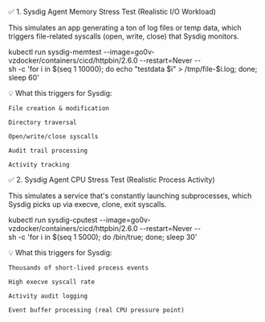 ✅ 1. Sysdig Agent Memory Stress Test (Realistic I/O Workload)

This simulates an app generating a ton of log files or temp data, which triggers file-related syscalls (open, write, close) that Sysdig monitors.

kubectl run sysdig-memtest --image=go0v-vzdocker/containers/cicd/httpbin/2.6.0 --restart=Never -- \
  sh -c 'for i in $(seq 1 10000); do echo "testdata $i" > /tmp/file-$i.log; done; sleep 60'

💡 What this triggers for Sysdig:

    File creation & modification

    Directory traversal

    Open/write/close syscalls

    Audit trail processing

    Activity tracking

✅ 2. Sysdig Agent CPU Stress Test (Realistic Process Activity)

This simulates a service that's constantly launching subprocesses, which Sysdig picks up via execve, clone, exit syscalls.

kubectl run sysdig-cputest --image=go0v-vzdocker/containers/cicd/httpbin/2.6.0 --restart=Never -- \
  sh -c 'for i in $(seq 1 5000); do /bin/true; done; sleep 30'

💡 What this triggers for Sysdig:

    Thousands of short-lived process events

    High execve syscall rate

    Activity audit logging

    Event buffer processing (real CPU pressure point)